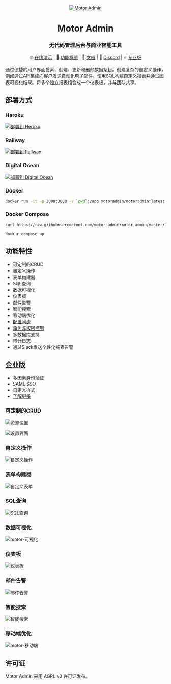 <div align="center">

[![Motor Admin](https://user-images.githubusercontent.com/5418788/140520844-a947845d-b579-4b3f-9b49-c539ad3cf580.png)](https://www.getmotoradmin.com)

# Motor Admin

### 无代码管理后台与商业智能工具

🤓 [在线演示](https://app.getmotoradmin.com/demo/) | 👀 [功能概览](https://www.youtube.com/watch?v=ZD4Six8ZEP8) | 📙 [文档](https://docs.getmotoradmin.com/guide/) | 💬 [Discord](https://discord.com/invite/mFFJKSTgw3) | ⭐ [专业版](https://www.getmotoradmin.com/pro)
</div>

通过便捷的用户界面搜索、创建、更新和删除数据条目。创建复杂的自定义操作，例如通过API集成向客户发送自动化电子邮件。使用SQL构建自定义报表并通过图表可视化结果。将多个独立报表组合成一个仪表板，并与团队共享。

## 部署方式

### Heroku

[![部署到 Heroku](https://www.herokucdn.com/deploy/button.svg)](https://heroku.com/deploy?template=https://github.com/motor-admin/motor-admin-heroku)

### Railway

[![部署到 Railway](https://railway.app/button.svg)](https://railway.app/new/template?template=https%3A%2F%2Fgithub.com%2Fmotor-admin%2Fmotor-admin-railway&plugins=postgresql&envs=SECRET_KEY_BASE&SECRET_KEY_BASEDesc=64+character+secret&PORTDefault=secret&referralCode=DSdLCm)

### Digital Ocean

[![部署到 Digital Ocean](https://www.deploytodo.com/do-btn-blue.svg)](https://cloud.digitalocean.com/apps/new?repo=https://github.com/motor-admin/motor-admin/tree/master&refcode=33c75473a82d)

### Docker

```bash
docker run -it -p 3000:3000 -v `pwd`:/app motoradmin/motoradmin:latest
```

### Docker Compose

```bash
curl https://raw.githubusercontent.com/motor-admin/motor-admin/master/docker-compose.yml  | sed "s/SECRET_KEY_BASE:/SECRET_KEY_BASE: `openssl rand -hex 64`/" > docker-compose.yml

docker compose up
```

## 功能特性

* 可定制的CRUD
* 自定义操作
* 表单构建器
* SQL查询
* 数据可视化
* 仪表板
* 邮件告警
* 智能搜索
* 移动端优化
* [配置同步](https://github.com/motor-admin/motor-admin/tree/master/guides/configurations_sync_between_environments.md)
* [角色与权限控制](https://docs.getmotoradmin.com/guide/roles_and_permissions.html)
* 多数据库支持
* 审计日志
* 通过Slack发送个性化报表告警

## [企业版](https://www.getmotoradmin.com/pro)

* 多因素身份验证
* SAML SSO
* 自定义样式
* [了解更多](https://www.getmotoradmin.com/pro)

### 可定制的CRUD

![资源设置](https://user-images.githubusercontent.com/5418788/119318569-2a840e80-bc82-11eb-9ba3-f3964eb6f997.png)

![设置界面](https://user-images.githubusercontent.com/5418788/119263883-90708780-bbe9-11eb-9f9f-f76fed0b7f27.png)

### 自定义操作

![自定义操作](https://user-images.githubusercontent.com/5418788/119266132-3c1dd580-bbf2-11eb-9666-09e1640eaf7b.png)

### 表单构建器

![自定义表单](https://user-images.githubusercontent.com/5418788/119264008-1391dd80-bbea-11eb-9f14-cb405e77fb60.png)

### SQL查询

![SQL查询](https://user-images.githubusercontent.com/5418788/119264127-84d19080-bbea-11eb-9903-ef465d1d2c97.png)

### 数据可视化

![motor-可视化](https://user-images.githubusercontent.com/5418788/119264625-a2075e80-bbec-11eb-986c-6106dd6e47ce.png)

### 仪表板

![仪表板](https://user-images.githubusercontent.com/5418788/119264726-f579ac80-bbec-11eb-852e-8055f8aba200.png)

### 邮件告警

![邮件告警](https://user-images.githubusercontent.com/5418788/119265049-feb74900-bbed-11eb-8070-bcc8d6113b9b.png)

### 智能搜索

![智能搜索](https://user-images.githubusercontent.com/5418788/119266559-eea26800-bbf3-11eb-8cb3-d0538aa386a9.png)

### 移动端优化

![motor-移动端](https://user-images.githubusercontent.com/5418788/119269566-03392d00-bc01-11eb-9e9d-1f6a58fe0749.png)

## 许可证

Motor Admin 采用 AGPL v3 许可证发布。